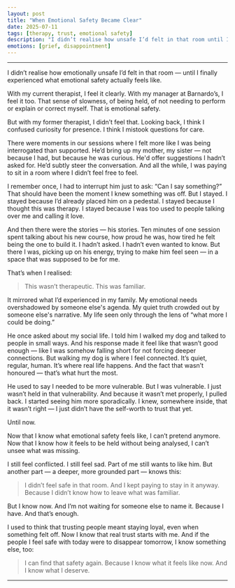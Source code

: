 ```yaml
---
layout: post
title: "When Emotional Safety Became Clear"
date: 2025-07-11
tags: [therapy, trust, emotional safety]
description: "I didn’t realise how unsafe I’d felt in that room until I finally experienced what emotional safety truly felt like. Now that I have, there’s no going back."
emotions: [grief, disappointment]
---
```



---

I didn’t realise how emotionally unsafe I’d felt in that room — until I finally experienced what emotional safety actually feels like.

With my current therapist, I feel it clearly. With my manager at Barnardo’s, I feel it too. That sense of slowness, of being held, of not needing to perform or explain or correct myself. That is emotional safety.

But with my former therapist, I didn’t feel that.
Looking back, I think I confused curiosity for presence. I think I mistook questions for care.

There were moments in our sessions where I felt more like I was being interrogated than supported.
He’d bring up my mother, my sister — not because I had, but because he was curious.
He'd offer suggestions I hadn’t asked for. He’d subtly steer the conversation. And all the while, I was paying to sit in a room where I didn’t feel free to feel.

I remember once, I had to interrupt him just to ask: “Can I say something?”
That should have been the moment I knew something was off.
But I stayed. I stayed because I’d already placed him on a pedestal. I stayed because I thought this was therapy. I stayed because I was too used to people talking over me and calling it love.

And then there were the stories — his stories.
Ten minutes of one session spent talking about his new course, how proud he was, how tired he felt being the one to build it. I hadn’t asked. I hadn’t even wanted to know. But there I was, picking up on his energy, trying to make him feel seen — in a space that was supposed to be for me.

That’s when I realised:

> This wasn’t therapeutic. This was familiar.



It mirrored what I’d experienced in my family. My emotional needs overshadowed by someone else's agenda. My quiet truth crowded out by someone else's narrative. My life seen only through the lens of “what more I could be doing.”

He once asked about my social life. I told him I walked my dog and talked to people in small ways. And his response made it feel like that wasn’t good enough — like I was somehow falling short for not forcing deeper connections. But walking my dog is where I feel connected. It’s quiet, regular, human. It’s where real life happens. And the fact that wasn’t honoured — that’s what hurt the most.

He used to say I needed to be more vulnerable.
But I was vulnerable. I just wasn’t held in that vulnerability. And because it wasn’t met properly, I pulled back. I started seeing him more sporadically. I knew, somewhere inside, that it wasn’t right — I just didn’t have the self-worth to trust that yet.

Until now.

Now that I know what emotional safety feels like, I can’t pretend anymore.
Now that I know how it feels to be held without being analysed, I can’t unsee what was missing.

I still feel conflicted. I still feel sad.
Part of me still wants to like him.
But another part — a deeper, more grounded part — knows this:

> I didn’t feel safe in that room.
And I kept paying to stay in it anyway.
Because I didn’t know how to leave what was familiar.



But I know now. And I’m not waiting for someone else to name it.
Because I have. And that’s enough.

I used to think that trusting people meant staying loyal, even when something felt off.
Now I know that real trust starts with me.
And if the people I feel safe with today were to disappear tomorrow, I know something else, too:

> I can find that safety again. Because I know what it feels like now. And I know what I deserve.




---